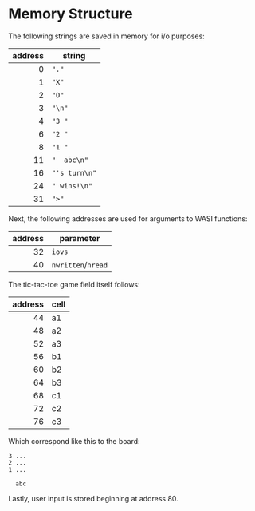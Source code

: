 # Memory Structure
The following strings are saved in memory for i/o purposes:

address|string
---:|---
0|`"."`
1|`"X"`
2|`"O"`
3|`"\n"`
4|`"3 "`
6|`"2 "`
8|`"1 "`
11|`"  abc\n"`
16|`"'s turn\n"`
24|`" wins!\n"`
31|`">"`

Next, the following addresses are used for arguments to WASI functions:

address|parameter
---:|---
32|`iovs`
40|`nwritten`/`nread`

The tic-tac-toe game field itself follows:

address|cell
---:|---
44|a1
48|a2
52|a3
56|b1
60|b2
64|b3
68|c1
72|c2
76|c3

Which correspond like this to the board:

```
3 ...
2 ...
1 ...

  abc
```

Lastly, user input is stored beginning at address 80.
